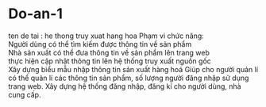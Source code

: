 # Do-an-1
ten de tai : he thong truy xuat hang hoa
Phạm vi chức năng:  
Người dùng có thể tìm kiếm được thông tin về sản phẩm  
Nhà sản xuất có thể đưa thông tin về sản phẩm lên trang web  
thực hiện cập nhật thông tin lên hệ thống truy xuất nguồn gốc  
Xây dựng biểu mẫu nhập thông tin sản xuất hàng hoá 
Giúp cho người quản lí có thể quản lí các thông tin sản phẩm, số lượng người đăng nhập sử dụng trang web. 
Xây dựng hệ thống đăng nhập, đăng kí cho người dùng, nhà cung cấp. 
